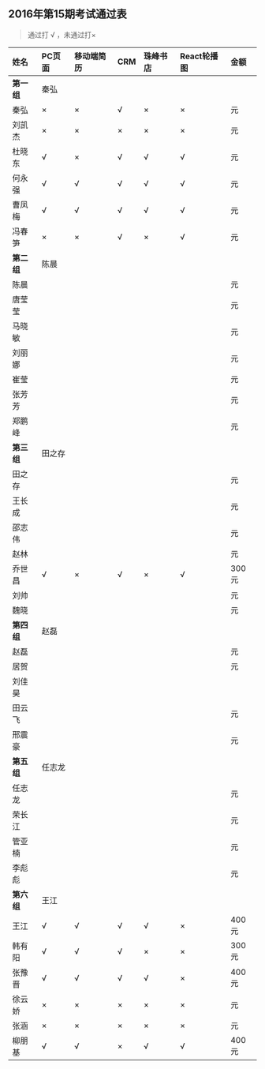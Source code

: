 ##  2016年第15期考试通过表
>  通过打 √ ，未通过打×

|姓名|PC页面|移动端简历|CRM|珠峰书店|React轮播图|金额|
|:----|:----|:----|:----|:----|:----|:----|
|**第一组**|秦弘| | | | | |
|秦弘|×|×|√|×|×|元|
|刘凯杰|×|×|×|×|×|元|
|杜晓东|√|×|√|√|√|元|
|何永强|√|√|√|√|√|元|
|曹凤梅|√|√|√|√|√|元|
|冯春笋|×|×|√|×|√|元|
|**第二组**|陈晨| | | | | |
|陈晨| | | | | |元|
|唐莹莹| | | | | |元|
|马晓敏| | | | | |元|
|刘丽娜| | | | | |元|
|崔莹| | | | | |元|
|张芳芳| | | | | |元|
|郑鹏峰| | | | | |元|
|**第三组**|田之存| | | | | |
|田之存| | | | | |元|
|王长成| | | | | |元|
|邵志伟| | | | | |元|
|赵林| | | | | |元|
|乔世昌|√|×|√|×|√|300元|
|刘帅| | | | | |元|
|魏晓| | | | | |元|
|**第四组**|赵磊| | | | | |
|赵磊| | | | | |元|
|居贺| | | | | |元|
|刘佳昊|| | | | | |元|
|田云飞| | | | | |元|
|邢震豪| | | | | |元|
|**第五组**|任志龙| | | | | |
|任志龙| | | | | |元|
|荣长江| | | | | |元|
|管亚楠| | | | | |元|
|李彪彪| | | | | |元|
|**第六组**|王江| | | | | |
|王江|√|√|√|√|×|400元|
|韩有阳|√|√|√|×|×|300元|
|张豫晋|√|√|√|√|×|400元|
|徐云娇|×|×|×|×|×|元|
|张涵|×|×|×|×|×|元|
|柳朋基|√|√|×|√|√|400元|